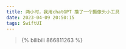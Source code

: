 ```yaml
---
title: 两小时，我用chatGPT 撸了一个摄像头小工具
date: 2023-04-09 20:50:15
tags: SwiftUI
---
```


> {% bilibili 866811263 %}
